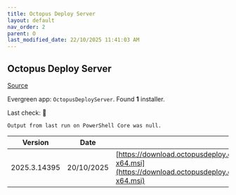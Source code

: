```yaml
---
title: Octopus Deploy Server
layout: default
nav_order: 2
parent: O
last_modified_date: 22/10/2025 11:41:03 AM
---
```


## Octopus Deploy Server

[Source](https://octopus.com/)

Evergreen app: `OctopusDeployServer`. Found **1** installer.

Last check: 🔴
```
Output from last run on PowerShell Core was null.
```

| Version      | Date       | URI                                                                                                                                                |
| ------------ | ---------- | -------------------------------------------------------------------------------------------------------------------------------------------------- |
| 2025.3.14395 | 20/10/2025 | [https://download.octopusdeploy.com/octopus/Octopus.2025.3.14395-x64.msi](https://download.octopusdeploy.com/octopus/Octopus.2025.3.14395-x64.msi) |
